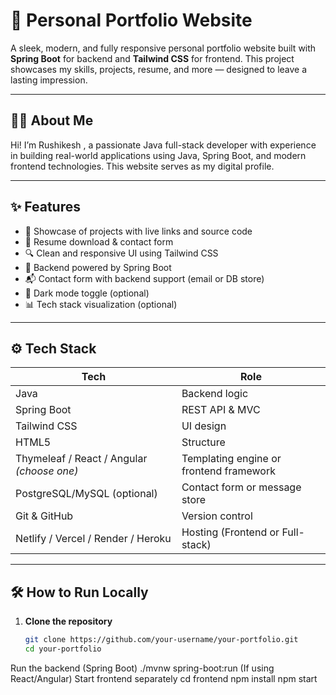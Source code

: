 # 🚀 Personal Portfolio Website

A sleek, modern, and fully responsive personal portfolio website built with **Spring Boot** for backend and **Tailwind CSS** for frontend. This project showcases my skills, projects, resume, and more — designed to leave a lasting impression.

---

## 🧑‍💻 About Me

Hi! I’m Rushikesh , a passionate Java full-stack developer with experience in building real-world applications using Java, Spring Boot, and modern frontend technologies. This website serves as my digital profile.

---

## ✨ Features

- 💼 Showcase of projects with live links and source code
- 📄 Resume download & contact form
- 🔍 Clean and responsive UI using Tailwind CSS
- 🧠 Backend powered by Spring Boot
- 📬 Contact form with backend support (email or DB store)
- 🌙 Dark mode toggle (optional)
- 📊 Tech stack visualization (optional)

---

## ⚙️ Tech Stack

| Tech          | Role                   |
|---------------|------------------------|
| Java          | Backend logic          |
| Spring Boot   | REST API & MVC         |
| Tailwind CSS  | UI design              |
| HTML5         | Structure              |
| Thymeleaf / React / Angular *(choose one)* | Templating engine or frontend framework |
| PostgreSQL/MySQL (optional) | Contact form or message store |
| Git & GitHub  | Version control        |
| Netlify / Vercel / Render / Heroku | Hosting (Frontend or Full-stack) |

---

## 🛠️ How to Run Locally

1. **Clone the repository**
   ```bash
   git clone https://github.com/your-username/your-portfolio.git
   cd your-portfolio
  Run the backend (Spring Boot)
    ./mvnw spring-boot:run
(If using React/Angular) Start frontend separately
cd frontend
npm install
npm start


